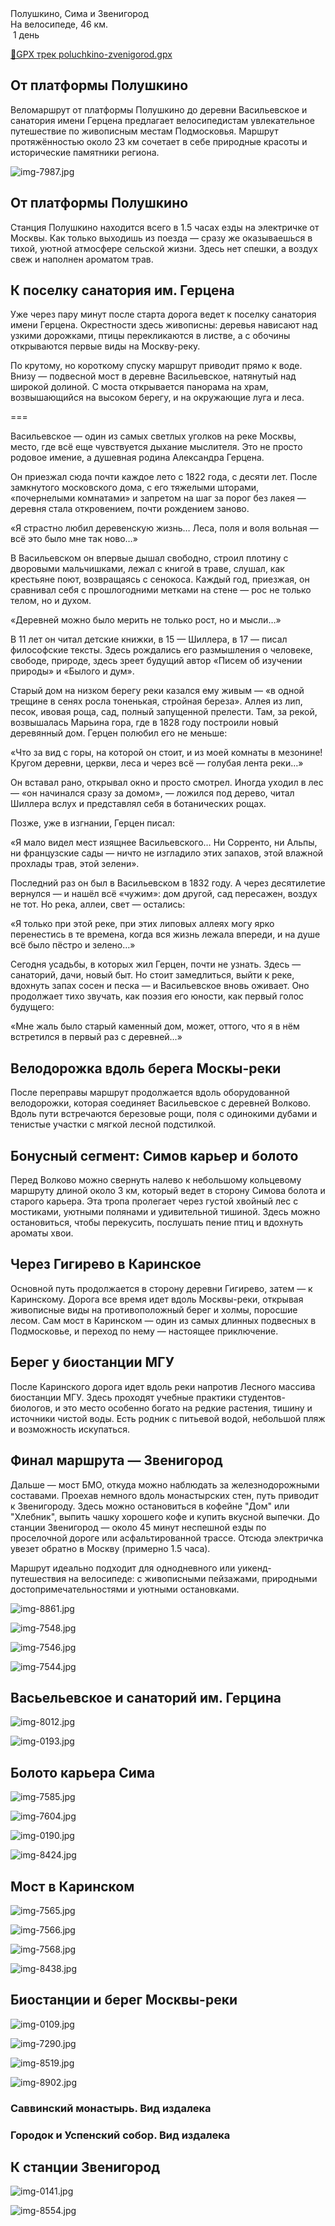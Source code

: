 
<link rel="stylesheet" href="../assets-custom/css/style-markdown.css">
<div class="cover-container" style="background-image: url('sima-1200.jpg');">
	<div class="cover-text">
		<div class="cover-title">
            Полушкино, Сима и Звенигород
        </div>
		<div class="cover-description">
			<div class="packages-location">
                <img loading="lazy" src="../assets-custom/icon-bike.png" alt="" class="cover-icon">
                <div class="h4-default regular">На велосипеде, 46 км.</div>
            </div>
            <div>
                <img class="cover-icon" loading="lazy" src="../assets-custom/icon-time.png" alt=""  />
                <span>1 день</span>
            </div>
		</div>
	</div>
</div>

<div id="map"></div>

[📍GPX трек poluchkino-zvenigorod.gpx](poluchkino-zvenigorod.gpx)


## От платформы Полушкино

Веломаршрут от платформы Полушкино до деревни Васильевское и санатория имени Герцена предлагает велосипедистам увлекательное путешествие по живописным местам Подмосковья. Маршрут протяжённостью около 23 км сочетает в себе природные красоты и исторические памятники региона.

![img-7987.jpg](../0-images/zvenigorod/img-7987.jpg)


## От платформы Полушкино

Станция Полушкино находится всего в 1.5 часах езды на электричке от Москвы. Как только выходишь из поезда — сразу же оказываешься в тихой, уютной атмосфере сельской жизни. Здесь нет спешки, а воздух свеж и наполнен ароматом трав.

## К поселку санатория им. Герцена

Уже через пару минут после старта дорога ведет к поселку санатория имени Герцена. Окрестности здесь живописны: деревья нависают над узкими дорожками, птицы перекликаются в листве, а с обочины открываются первые виды на Москву-реку.

По крутому, но короткому спуску маршрут приводит прямо к воде. Внизу — подвесной мост в деревне Васильевское, натянутый над широкой долиной. С моста открывается панорама на храм, возвышающийся на высоком берегу, и на окружающие луга и леса.

===

Васильевское — один из самых светлых уголков на реке Москвы, место, где всё еще чувствуется дыхание мыслителя. Это не просто родовое имение, а душевная родина Александра Герцена.

Он приезжал сюда почти каждое лето с 1822 года, с десяти лет. После замкнутого московского дома, с его тяжелыми шторами, «почернелыми комнатами» и запретом на шаг за порог без лакея — деревня стала откровением, почти рождением заново.

«Я страстно любил деревенскую жизнь… Леса, поля и воля вольная — всё это было мне так ново…»

В Васильевском он впервые дышал свободно, строил плотину с дворовыми мальчишками, лежал с книгой в траве, слушал, как крестьяне поют, возвращаясь с сенокоса. Каждый год, приезжая, он сравнивал себя с прошлогодними метками на стене — рос не только телом, но и духом.

«Деревней можно было мерить не только рост, но и мысли…»

В 11 лет он читал детские книжки, в 15 — Шиллера, в 17 — писал философские тексты. Здесь рождались его размышления о человеке, свободе, природе, здесь зреет будущий автор «Писем об изучении природы» и «Былого и дум».

Старый дом на низком берегу реки казался ему живым — «в одной трещине в сенях росла тоненькая, стройная береза». Аллея из лип, песок, ивовая роща, сад, полный запущенной прелести. Там, за рекой, возвышалась Марьина гора, где в 1828 году построили новый деревянный дом. Герцен полюбил его не меньше:

«Что за вид с горы, на которой он стоит, и из моей комнаты в мезонине! Кругом деревни, церкви, леса и через всё — голубая лента реки…»

Он вставал рано, открывал окно и просто смотрел. Иногда уходил в лес — «он начинался сразу за домом», — ложился под дерево, читал Шиллера вслух и представлял себя в ботанических рощах.

Позже, уже в изгнании, Герцен писал:

«Я мало видел мест изящнее Васильевского… Ни Сорренто, ни Альпы, ни французские сады — ничто не изгладило этих запахов, этой влажной прохлады трав, этой зелени».

Последний раз он был в Васильевском в 1832 году. А через десятилетие вернулся — и нашёл всё «чужим»: дом другой, сад пересажен, воздух не тот. Но река, аллеи, свет — остались:

«Я только при этой реке, при этих липовых аллеях могу ярко перенестись в те времена, когда вся жизнь лежала впереди, и на душе всё было пёстро и зелено…»

Сегодня усадьбы, в которых жил Герцен, почти не узнать. Здесь — санаторий, дачи, новый быт. Но стоит замедлиться, выйти к реке, вдохнуть запах сосен и песка — и Васильевское вновь оживает. Оно продолжает тихо звучать, как поэзия его юности, как первый голос будущего:

«Мне жаль было старый каменный дом, может, оттого, что я в нём встретился в первый раз с деревней…»

## Велодорожка вдоль берега Москы-реки

После переправы маршрут продолжается вдоль оборудованной велодорожки, которая соединяет Васильевское с деревней Волково. Вдоль пути встречаются березовые рощи, поля с одинокими дубами и тенистые участки с мягкой лесной подстилкой.

## Бонусный сегмент: Симов карьер и болото

Перед Волково можно свернуть налево к небольшому кольцевому маршруту длиной около 3 км, который ведет в сторону Симова болота и старого карьера. Эта тропа пролегает через густой хвойный лес с мостиками, уютными полянами и удивительной тишиной. Здесь можно остановиться, чтобы перекусить, послушать пение птиц и вдохнуть ароматы хвои.

## Через Гигирево в Каринское

Основной путь продолжается в сторону деревни Гигирево, затем — к Каринскому. Дорога все время идет вдоль Москвы-реки, открывая живописные виды на противоположный берег и холмы, поросшие лесом. Сам мост в Каринском — один из самых длинных подвесных в Подмосковье, и переход по нему — настоящее приключение.

## Берег у биостанции МГУ

После Каринского дорога идет вдоль реки напротив Лесного массива биостанции МГУ. Здесь проходят учебные практики студентов-биологов, и это место особенно богато на редкие растения, тишину и источники чистой воды. Есть родник с питьевой водой, небольшой пляж и возможность искупаться.

## Финал маршрута — Звенигород

Дальше — мост БМО, откуда можно наблюдать за железнодорожными составами. Проехав немного вдоль монастырских стен, путь приводит к Звенигороду. Здесь можно остановиться в кофейне "Дом" или "Хлебник", выпить чашку хорошего кофе и купить вкусной выпечки. До станции Звенигород — около 45 минут неспешной езды по проселочной дороге или асфальтированной трассе. Отсюда электричка увезет обратно в Москву (примерно 1.5 часа).

Маршрут идеально подходит для однодневного или уикенд-путешествия на велосипеде: с живописными пейзажами, природными достопримечательностями и уютными остановками.




![img-8861.jpg](../0-images/zvenigorod/img-8861.jpg)

![img-7548.jpg](../0-images/zvenigorod/img-7548.jpg)

![img-7546.jpg](../0-images/zvenigorod/img-7546.jpg)

![img-7544.jpg](../0-images/zvenigorod/img-7544.jpg)



## Васьельевское и санаторий им. Герцина

![img-8012.jpg](../0-images/zvenigorod/img-8012.jpg)

![img-0193.jpg](../0-images/zvenigorod/img-0193.jpg)




## Болото карьера Сима

![img-7585.jpg](../0-images/zvenigorod/img-7585.jpg)

![img-7604.jpg](../0-images/zvenigorod/img-7604.jpg)

![img-0190.jpg](../0-images/zvenigorod/img-0190.jpg)

![img-8424.jpg](../0-images/zvenigorod/img-8424.jpg)




## Мост в Каринском

![img-7565.jpg](../0-images/zvenigorod/img-7565.jpg)

![img-7566.jpg](../0-images/zvenigorod/img-7566.jpg)

![img-7568.jpg](../0-images/zvenigorod/img-7568.jpg)

![img-8438.jpg](../0-images/zvenigorod/img-8438.jpg)




## Биостанции и берег Москвы-реки

![img-0109.jpg](../0-images/zvenigorod/img-0109.jpg)

![img-7290.jpg](../0-images/zvenigorod/img-7290.jpg)

![img-8519.jpg](../0-images/zvenigorod/img-8519.jpg)



![img-8902.jpg](../0-images/zvenigorod/img-8902.jpg)


### Саввинский монастырь. Вид издалека

### Городок и Успенский собор. Вид издалека


## К станции Звенигород

![img-0141.jpg](../0-images/zvenigorod/img-0141.jpg)

![img-8554.jpg](../0-images/zvenigorod/img-8554.jpg)















<link href="https://api.mapbox.com/mapbox-gl-js/v3.10.0/mapbox-gl.css" rel="stylesheet">
<script src="https://api.mapbox.com/mapbox-gl-js/v3.10.0/mapbox-gl.js"></script>
<script src="https://cdn.jsdelivr.net/npm/js-yaml@4.1.0/dist/js-yaml.min.js"></script>
<script src="../assets-custom/js/cozy-journey.js"></script>
<script>architectMap({
    tracks: [{path: 'poluchkino-zvenigorod.gpx'}, {path: 'sima.gpx', color: 'blue'}],
    points: 'points.yaml',
    zoom: 6.8,
    center: [37.49433, 55.59333],
    fitDuration: 6000
 });
</script>